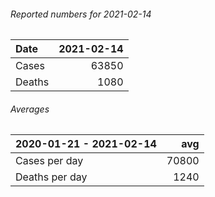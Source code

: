 ###### Reported numbers for 2021-02-14
| Date   |   2021-02-14 |
|:-------|-------------:|
| Cases  |        63850 |
| Deaths |         1080 |

###### Averages
| 2020-01-21 - 2021-02-14   |   avg |
|:--------------------------|------:|
| Cases per day             | 70800 |
| Deaths per day            |  1240 |